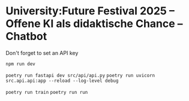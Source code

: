 # University:Future Festival 2025 – Offene KI als didaktische Chance – Chatbot

Don't forget to set an API key

`npm run dev`

`poetry run fastapi dev src/api/api.py`
`poetry run uvicorn src.api.api:app --reload --log-level debug`

`poetry run train`
`poetry run run`